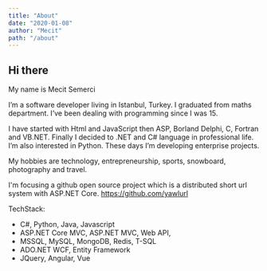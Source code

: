 ```yaml
---
title: "About"
date: "2020-01-08"
author: "Mecit"
path: "/about"
---
```


## Hi there

My name is Mecit Semerci

I’m a software developer living in Istanbul, Turkey. I graduated from maths department. I’ve been dealing with programming since I was 15.

I have started with Html and JavaScript then ASP, Borland Delphi, C, Fortran and VB.NET. Finally I decided to .NET and C# language in professional life. I’m also interested in Python. These days I’m developing enterprise projects.

My hobbies are technology, entrepreneurship, sports, snowboard, photography and travel.

I'm focusing a github open source project which is a distributed short url system with ASP.NET Core.
https://github.com/yawlurl

TechStack:

* C#, Python, Java, Javascript
* ASP.NET Core MVC, ASP.NET MVC, Web API,  
* MSSQL, MySQL, MongoDB, Redis, T-SQL
* ADO.NET WCF, Entity Framework
* JQuery, Angular, Vue


